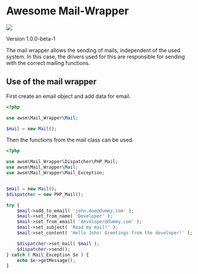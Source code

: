 # Awesome Mail-Wrapper

![](https://github.com/awsmug/mail-wrapper/workflows/PHPUnit/badge.svg)

Version 1.0.0-beta-1

The mail wrapper allows the sending of mails, independent of the used system. 
In this case, the drivers used for this are responsible for sending with the correct mailing functions.

## Use of the mail wrapper

First create an email object and add data for email.

```php
<?php

use awsm\Mail_Wrapper\Mail;

$mail = new Mail();
```

Then the functions from the mail class can be used.

```php
<?php

use awsm\Mail_Wrapper\Dispatcher\PHP_Mail;
use awsm\Mail_Wrapper\Mail;
use awsm\Mail_Wrapper\Mail_Exception;


$mail = new Mail();
$dispatcher = new PHP_Mail();

try {
    $mail->add_to_email( 'john.doe@dummy.com' );
    $mail->set_from_name( 'Developer' );
    $mail->set_from_email( 'developer@dummy.com' );
    $mail->set_subject( 'Read my mail!' );
    $mail->set_content( 'Hello John! Greetings from the developer!' );

    $dispatcher->set_mail( $mail );
    $dispatcher->send();       
} catch ( Mail_Exception $e ) {
    echo $e->getMessage();
}
```